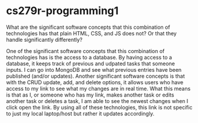 # cs279r-programming1

What are the significant software concepts that this combination of technologies has that plain HTML, CSS, and JS does not? Or that they handle significantly differently?

One of the significant software concepts that this combination of technologies has is the access to a database. By having access to a database, it keeps track of previous and udpated tasks that someone inputs. I can go into MongoDB and see what previous entries have been published (and/or updates). Another significant software concepts is that with the CRUD update, add, and delete options, it allows users who have access to my link to see what my changes are in real time. What this means is that as I, or someone who has my link, makes another task or edits another task or deletes a task, I am able to see the newest changes when I click open the link. By using all of these technologies, this link is not specific to just my local laptop/host but rather it updates accordingly. 